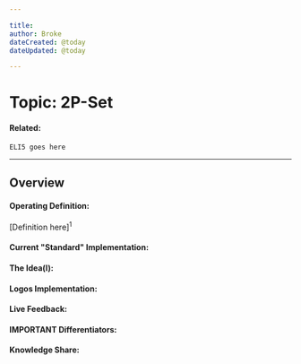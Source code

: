 ```yaml
---

title:
author: Broke
dateCreated: @today
dateUpdated: @today

---
```


# Topic: 2P-Set
#### Related:
`ELI5 goes here`

---

## Overview

#### Operating Definition:
[Definition here]<sup>1</sup>

#### Current "Standard" Implementation:


#### The Idea(l):


#### Logos Implementation:


#### Live Feedback:


#### IMPORTANT Differentiators:


#### Knowledge Share: